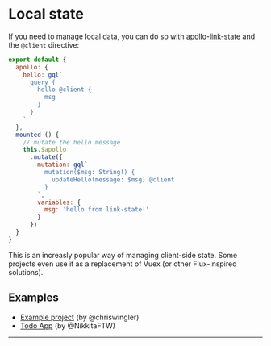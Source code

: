 # Local state

If you need to manage local data, you can do so with [apollo-link-state](https://github.com/apollographql/apollo-link-state) and the `@client` directive:

```js
export default {
  apollo: {
    hello: gql`
      query {
        hello @client {
          msg
        }
      }
    `
  },
  mounted () {
    // mutate the hello message
    this.$apollo
      .mutate({
        mutation: gql`
          mutation($msg: String!) {
            updateHello(message: $msg) @client
          }
        `,
        variables: {
          msg: 'hello from link-state!'
        }
      })
  }
}
```

This is an increasly popular way of managing client-side state. Some projects even use it as a replacement of Vuex (or other Flux-inspired solutions).

## Examples

- [Example project](https://codesandbox.io/s/zqqj82396p) (by @chriswingler)
- [Todo App](https://codesandbox.io/s/x2jr96r8pp) (by @NikkitaFTW)

---
